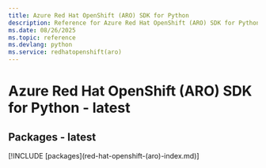 ```yaml
---
title: Azure Red Hat OpenShift (ARO) SDK for Python
description: Reference for Azure Red Hat OpenShift (ARO) SDK for Python
ms.date: 08/26/2025
ms.topic: reference
ms.devlang: python
ms.service: redhatopenshift(aro)
---
```

# Azure Red Hat OpenShift (ARO) SDK for Python - latest
## Packages - latest
[!INCLUDE [packages](red-hat-openshift-(aro\)-index.md)]